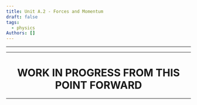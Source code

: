 ```yaml
---
title: Unit A.2 - Forces and Momentum
draft: false
tags:
  - physics
Authors: []
---
```

---

---

<h1 style="text-align:center">WORK IN PROGRESS FROM THIS POINT FORWARD</h1>

---

